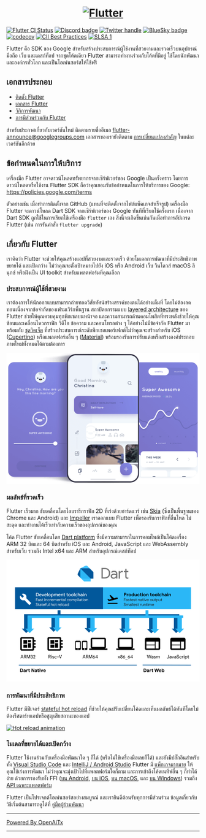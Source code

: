<a href="https://flutter.dev/">
  <h1 align="center">
    <picture>
      <source media="(prefers-color-scheme: dark)" srcset="https://storage.googleapis.com/cms-storage-bucket/6e19fee6b47b36ca613f.png">
      <img alt="Flutter" src="https://storage.googleapis.com/cms-storage-bucket/c823e53b3a1a7b0d36a9.png">
    </picture>
  </h1>
</a>

[![Flutter CI Status](https://flutter-dashboard.appspot.com/api/public/build-status-badge?repo=flutter)](https://flutter-dashboard.appspot.com/#/build?repo=flutter)
[![Discord badge][]][Discord instructions]
[![Twitter handle][]][Twitter badge]
[![BlueSky badge][]][BlueSky handle]
[![codecov](https://codecov.io/gh/flutter/flutter/branch/master/graph/badge.svg?token=11yDrJU2M2)](https://codecov.io/gh/flutter/flutter)
[![CII Best Practices](https://bestpractices.coreinfrastructure.org/projects/5631/badge)](https://bestpractices.coreinfrastructure.org/projects/5631)
[![SLSA 1](https://slsa.dev/images/gh-badge-level1.svg)](https://slsa.dev)

Flutter คือ SDK ของ Google สำหรับสร้างประสบการณ์ผู้ใช้งานที่สวยงามและรวดเร็วบนอุปกรณ์มือถือ เว็บ และเดสก์ท็อป จากชุดโค้ดเดียว Flutter สามารถทำงานร่วมกับโค้ดที่มีอยู่ ใช้โดยนักพัฒนาและองค์กรทั่วโลก และเป็นโอเพ่นซอร์สให้ใช้ฟรี

## เอกสารประกอบ

* [ติดตั้ง Flutter](https://flutter.dev/get-started/)
* [เอกสาร Flutter](https://docs.flutter.dev/)
* [วิกิการพัฒนา](./docs/README.md)
* [การมีส่วนร่วมกับ Flutter](https://github.com/flutter/flutter/blob/main/CONTRIBUTING.md)

สำหรับประกาศเกี่ยวกับเวอร์ชันใหม่ ติดตามรายชื่ออีเมล [flutter-announce@googlegroups.com](https://groups.google.com/forum/#!forum/flutter-announce) เอกสารของเรายังติดตาม [การเปลี่ยนแปลงสำคัญ](https://docs.flutter.dev/release/breaking-changes) ในแต่ละเวอร์ชันอีกด้วย

## ข้อกำหนดในการให้บริการ

เครื่องมือ Flutter อาจดาวน์โหลดทรัพยากรจากเซิร์ฟเวอร์ของ Google เป็นครั้งคราว โดยการดาวน์โหลดหรือใช้งาน Flutter SDK ถือว่าคุณยอมรับข้อกำหนดในการให้บริการของ Google: https://policies.google.com/terms

ตัวอย่างเช่น เมื่อทำการติดตั้งจาก GitHub (แทนที่จะติดตั้งจากไฟล์แพ็คเกจสำเร็จรูป) เครื่องมือ Flutter จะดาวน์โหลด Dart SDK จากเซิร์ฟเวอร์ของ Google ทันทีที่เรียกใช้ครั้งแรก เนื่องจาก Dart SDK ถูกใช้ในการเรียกใช้เครื่องมือ `flutter` เอง สิ่งนี้จะเกิดขึ้นเช่นกันเมื่อทำการอัปเกรด Flutter (เช่น การรันคำสั่ง `flutter upgrade`)

## เกี่ยวกับ Flutter

เราคิดว่า Flutter จะช่วยให้คุณสร้างแอปที่สวยงามและรวดเร็ว ด้วยโมเดลการพัฒนาที่มีประสิทธิภาพ ขยายได้ และเปิดกว้าง ไม่ว่าคุณจะตั้งเป้าหมายไปยัง iOS หรือ Android เว็บ วินโดวส์ macOS ลินุกซ์ หรือฝังเป็น UI toolkit สำหรับแพลตฟอร์มที่คุณเลือก

### ประสบการณ์ผู้ใช้ที่สวยงาม

เราต้องการให้นักออกแบบสามารถถ่ายทอดวิสัยทัศน์สร้างสรรค์ของตนได้อย่างเต็มที่ โดยไม่ต้องลดทอนเนื่องจากข้อจำกัดของเฟรมเวิร์กพื้นฐาน สถาปัตยกรรมแบบ [layered architecture] ของ Flutter ช่วยให้คุณควบคุมทุกพิกเซลบนหน้าจอ และความสามารถด้านคอมโพสิตที่ทรงพลังช่วยให้คุณซ้อนและเคลื่อนไหวกราฟิก วิดีโอ ข้อความ และคอนโทรลต่าง ๆ ได้อย่างไม่มีข้อจำกัด Flutter มาพร้อมกับ [ชุดวิดเจ็ต][widget catalog] ที่สร้างประสบการณ์ระดับพิกเซลเพอร์เฟกต์ไม่ว่าคุณจะสร้างสำหรับ iOS ([Cupertino]) หรือแพลตฟอร์มอื่น ๆ ([Material]) พร้อมรองรับการปรับแต่งหรือสร้างองค์ประกอบภาพใหม่ทั้งหมดได้ตามต้องการ

<p align="center"><img src="https://github.com/flutter/website/blob/main/src/content/assets/images/docs/homepage/reflectly-hero-600px.png?raw=true" alt="Reflectly hero image"></p>

### ผลลัพธ์ที่รวดเร็ว

Flutter เร็วมาก ขับเคลื่อนโดยไลบรารีกราฟิก 2D ที่เร่งด้วยฮาร์ดแวร์ เช่น [Skia] (ซึ่งเป็นพื้นฐานของ Chrome และ Android) และ [Impeller] เราออกแบบ Flutter เพื่อรองรับกราฟิกที่ลื่นไหล ไม่สะดุด และทำงานได้เร็วเท่ากับความเร็วของอุปกรณ์ของคุณ

โค้ด Flutter ขับเคลื่อนโดย [Dart platform] ซึ่งมีความสามารถในการคอมไพล์เป็นโค้ดเครื่อง ARM 32 บิตและ 64 บิตสำหรับ iOS และ Android, JavaScript และ WebAssembly สำหรับเว็บ รวมถึง Intel x64 และ ARM สำหรับอุปกรณ์เดสก์ท็อป

<p align="center"><img src="https://github.com/flutter/website/blob/main/src/content/assets/images/docs/homepage/dart-diagram-small.png?raw=true" alt="Dart diagram"></p>

### การพัฒนาที่มีประสิทธิภาพ

Flutter มีฟีเจอร์ [stateful hot reload][Hot reload] ที่ช่วยให้คุณปรับเปลี่ยนโค้ดและเห็นผลลัพธ์ได้ทันทีโดยไม่ต้องรีสตาร์ทแอปหรือสูญเสียสถานะของแอป

[![Hot reload animation][]][Hot reload]

### โมเดลที่ขยายได้และเปิดกว้าง

Flutter ใช้งานร่วมกับเครื่องมือพัฒนาใด ๆ ก็ได้ (หรือไม่ใช้เครื่องมือเลยก็ได้) และยังมีปลั๊กอินสำหรับทั้ง [Visual Studio Code] และ [IntelliJ / Android Studio] Flutter มี [แพ็กเกจมากมาย][Flutter packages] ให้คุณใช้เร่งการพัฒนา ไม่ว่าคุณจะมุ่งเป้าไปที่แพลตฟอร์มใดก็ตาม และการเข้าถึงโค้ดเนทีฟอื่น ๆ ก็ทำได้ง่าย ด้วยการรองรับทั้ง FFI ([บน Android][Android FFI], [บน iOS][iOS FFI], [บน macOS][macOS FFI], และ [บน Windows][Windows FFI]) รวมถึง [API เฉพาะแพลตฟอร์ม][platform channels]

Flutter เป็นโปรเจกต์โอเพ่นซอร์สอย่างสมบูรณ์ และเรายินดีต้อนรับทุกการมีส่วนร่วม ข้อมูลเกี่ยวกับวิธีเริ่มต้นสามารถดูได้ที่ [คู่มือผู้ร่วมพัฒนา](CONTRIBUTING.md)

[flutter.dev]: https://flutter.dev
[Discord instructions]: ./docs/contributing/Chat.md
[Discord badge]: https://img.shields.io/discord/608014603317936148?logo=discord
[Twitter handle]: https://img.shields.io/twitter/follow/flutterdev.svg?style=social&label=Follow
[Twitter badge]: https://twitter.com/intent/follow?screen_name=flutterdev
[BlueSky badge]: https://img.shields.io/badge/Bluesky-0285FF?logo=bluesky&logoColor=fff&label=Follow%20me%20on&color=0285FF
[BlueSky handle]: https://bsky.app/profile/flutter.dev
[layered architecture]: https://docs.flutter.dev/resources/inside-flutter
[architectural overview]: https://docs.flutter.dev/resources/architectural-overview
[widget catalog]: https://flutter.dev/widgets/
[Cupertino]: https://docs.flutter.dev/development/ui/widgets/cupertino
[Material]: https://docs.flutter.dev/development/ui/widgets/material
[Skia]: https://skia.org/
[Dart platform]: https://dart.dev/
[Hot reload animation]: https://github.com/flutter/website/blob/main/src/content/assets/images/docs/tools/android-studio/hot-reload.gif?raw=true
[Hot reload]: https://docs.flutter.dev/development/tools/hot-reload
[Visual Studio Code]: https://marketplace.visualstudio.com/items?itemName=Dart-Code.flutter
[IntelliJ / Android Studio]: https://plugins.jetbrains.com/plugin/9212-flutter
[Flutter packages]: https://pub.dev/flutter
[Android FFI]: https://docs.flutter.dev/development/platform-integration/android/c-interop
[iOS FFI]: https://docs.flutter.dev/development/platform-integration/ios/c-interop
[macOS FFI]: https://docs.flutter.dev/development/platform-integration/macos/c-interop
[Windows FFI]: https://docs.flutter.dev/development/platform-integration/windows/building#integrating-with-windows
[platform channels]: https://docs.flutter.dev/development/platform-integration/platform-channels
[interop example]: https://github.com/flutter/flutter/tree/main/examples/platform_channel
[Impeller]: https://docs.flutter.dev/perf/impeller


---


[Powered By OpenAiTx](https://github.com/OpenAiTx/OpenAiTx)


---